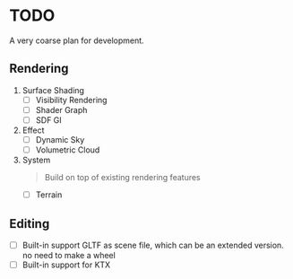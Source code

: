 # TODO

A very coarse plan for development.

## Rendering

1. Surface Shading
    + [ ] Visibility Rendering
    + [ ] Shader Graph
    + [ ] SDF GI
2. Effect
    + [ ] Dynamic Sky
    + [ ] Volumetric Cloud
3. System
   > Build on top of existing rendering features
    + [ ] Terrain

## Editing

+ [ ] Built-in support GLTF as scene file, which can be an extended version. no need to make a wheel
+ [ ] Built-in support for KTX
